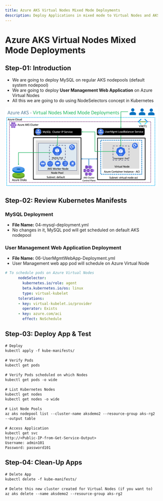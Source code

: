 ```yaml
---
title: Azure AKS Virtual Nodes Mixed Mode Deployments
description: Deploy Applications in mixed mode to Virtual Nodes and AKS Nodepools
---
```


# Azure AKS Virtual Nodes Mixed Mode Deployments

## Step-01: Introduction
- We are going to deploy MySQL on regular AKS nodepools (default system nodepool)
- We are going to deploy **User Management Web Application** on Azure Virtual Nodes
- All this we are going to do using NodeSelectors concept in Kubernetes

![My animated logo](images/1.png)

## Step-02: Review Kubernetes Manifests
### MySQL Deployment 
- **File Name:** 04-mysql-deployment.yml
- No changes in it, MySQL pod will get scheduled on default AKS nodepool

### User Management Web Application Deployment
- **File Name:** 06-UserMgmtWebApp-Deployment.yml
- User Management web app pod will schedule on Azure Virtual Node
```yaml
# To schedule pods on Azure Virtual Nodes            
      nodeSelector:
        kubernetes.io/role: agent
        beta.kubernetes.io/os: linux
        type: virtual-kubelet
      tolerations:
      - key: virtual-kubelet.io/provider
        operator: Exists
      - key: azure.com/aci
        effect: NoSchedule    
```

## Step-03: Deploy App & Test
```
# Deploy
kubectl apply -f kube-manifests/

# Verify Pods
kubectl get pods

# Verify Pods scheduled on which Nodes
kubectl get pods -o wide

# List Kubernetes Nodes
kubectl get nodes 
kubectl get nodes -o wide

# List Node Pools
az aks nodepool list --cluster-name aksdemo2 --resource-group aks-rg2 --output table

# Access Application
kubectl get svc
http://<Public-IP-from-Get-Service-Output>
Username: admin101
Password: password101
```


## Step-04: Clean-Up Apps
```
# Delete App
kubectl delete -f kube-manifests/

# Delete this new cluster created for Virtual Nodes (if you want to)
az aks delete --name aksdemo2 --resource-group aks-rg2
```

